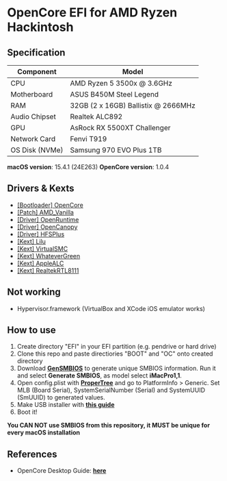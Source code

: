 # OpenCore EFI for AMD Ryzen Hackintosh

## Specification

| **Component**  | **Model**                           |
| -------------- | ----------------------------------- |
| CPU            | AMD Ryzen 5 3500x @ 3.6GHz          |
| Motherboard    | ASUS B450M Steel Legend             |
| RAM            | 32GB (2 x 16GB) Ballistix @ 2666MHz |
| Audio Chipset  | Realtek ALC892                      |
| GPU            | AsRock RX 5500XT Challenger         |
| Network Card   | Fenvi T919                          |
| OS Disk (NVMe) | Samsung 970 EVO Plus 1TB            |

**macOS version**: 15.4.1 (24E263)
**OpenCore version**: 1.0.4

## Drivers & Kexts

- [[Bootloader] OpenCore](https://github.com/acidanthera/OpenCorePkg)
- [[Patch] AMD_Vanilla](https://github.com/AMD-OSX/AMD_Vanilla)
- [[Driver] OpenRuntime](https://github.com/acidanthera/OpenCorePkg)
- [[Driver] OpenCanopy](https://github.com/acidanthera/OpenCorePkg)
- [[Driver] HFSPlus](https://github.com/acidanthera/OcBinaryData/blob/master/Drivers/HfsPlus.efi)
- [[Kext] Lilu](https://github.com/acidanthera/Lilu)
- [[Kext] VirtualSMC](https://github.com/acidanthera/VirtualSMC)
- [[Kext] WhateverGreen](https://github.com/acidanthera/WhateverGreen)
- [[Kext] AppleALC](https://github.com/acidanthera/AppleALC)
- [[Kext] RealtekRTL8111](https://bitbucket.org/RehabMan/os-x-realtek-network/downloads/)

## Not working

- Hypervisor.framework (VirtualBox and XCode iOS emulator works)

## How to use

1. Create directory "EFI" in your EFI partition (e.g. pendrive or hard drive)
2. Clone this repo and paste directiories "BOOT" and "OC" onto created directory
3. Download [**GenSMBIOS**](https://github.com/corpnewt/GenSMBIOS) to generate unique SMBIOS information. Run it and select **Generate SMBIOS**, as model select **iMacPro1,1**.
4. Open config.plist with [**ProperTree**](https://github.com/corpnewt/ProperTree) and go to PlatformInfo > Generic. Set MLB (Board Serial), SystemSerialNumber (Serial) and SystemUUID (SmUUID) to generated values.
5. Make USB installer with [**this guide**](https://dortania.github.io/OpenCore-Install-Guide/installer-guide/)
6. Boot it!

**You CAN NOT use SMBIOS from this repository, it MUST be unique for every macOS installation**

## References

- OpenCore Desktop Guide: [**here**](https://dortania.github.io/OpenCore-Install-Guide/)
